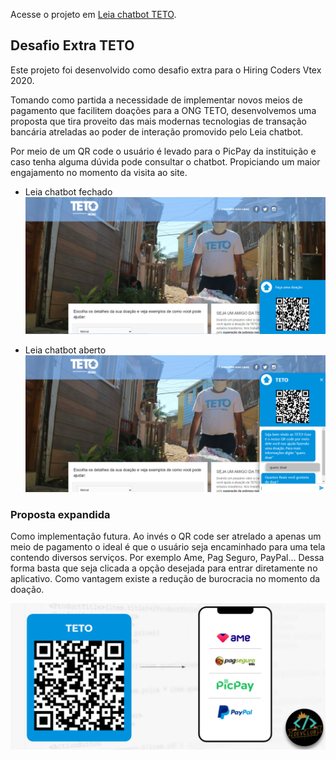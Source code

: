 Acesse o projeto em [Leia chatbot TETO](https://master.d275hyjadvv3f3.amplifyapp.com/).

## Desafio Extra TETO

Este projeto foi desenvolvido como desafio extra para o Hiring Coders Vtex 2020.

Tomando como partida a necessidade de implementar novos meios de pagamento que facilitem doações para a ONG TETO, desenvolvemos uma proposta que tira proveito das mais modernas tecnologias de transação bancária atreladas ao poder de interação promovido pelo Leia chatbot.

Por meio de um QR code o usuário é levado para o PicPay da instituição e caso tenha alguma dúvida pode consultar o chatbot. Propiciando um maior engajamento no momento da visita ao site. 

- Leia chatbot fechado 
![Home](docs/teto_close.PNG)

- Leia chatbot aberto 
![Home](docs/teto_open.PNG)

### Proposta expandida

Como implementação futura. Ao invés o QR code ser atrelado a apenas um meio de pagamento o ideal é que o usuário seja encaminhado para uma tela contendo diversos serviços. Por exemplo Ame, Pag Seguro, PayPal...
Dessa forma basta que seja clicada a opção desejada para entrar diretamente no aplicativo. Como vantagem existe a redução de burocracia no momento da doação. 

![Home](docs/proposta.PNG)
